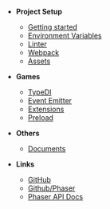 - **Project Setup**

  - [Getting started](./getting-started.md)
  - [Environment Variables](./environment-variables.md)
  - [Linter](./linter.md)
  - [Webpack](./webpack.md)
  - [Assets](./assets.md)

- **Games**

  - [TypeDI](./typedi.md)
  - [Event Emitter](./event-emitter.md)
  - [Extensions](./extension.md)
  - [Preload](./preload.md)

- **Others**

  - [Documents](./documents.md)

- **Links**
  - [GitHub](https://github.com/Pong420/phaser3-starter)
  - [Github/Phaser](https://github.com/photonstorm/phaser)
  - [Phaser API Docs](https://photonstorm.github.io/phaser3-docs/index.html)
